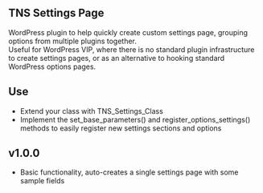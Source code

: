 TNS Settings Page
------------------
WordPress plugin to help quickly create custom settings page, grouping options from multiple plugins together.  
Useful for WordPress VIP, where there is no standard plugin infrastructure to create settings pages, or as an alternative 
to hooking standard WordPress options pages.

Use
----
- Extend your class with TNS_Settings_Class
- Implement the set_base_parameters() and register_options_settings() methods to easily register new settings sections and options

v1.0.0
-------
- Basic functionality, auto-creates a single settings page with some sample fields